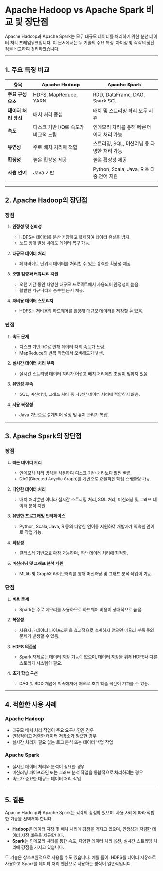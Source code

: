 # Apache Hadoop vs Apache Spark 비교 및 장단점

Apache Hadoop과 Apache Spark는 모두 대규모 데이터를 처리하기 위한 분산 데이터 처리 프레임워크입니다. 이 문서에서는 두 기술의 주요 특징, 차이점 및 각각의 장단점을 비교하여 정리하였습니다.

---

## 1. 주요 특징 비교

| 항목              | **Apache Hadoop**                            | **Apache Spark**                             |
|-------------------|---------------------------------------------|---------------------------------------------|
| **주요 구성 요소** | HDFS, MapReduce, YARN                       | RDD, DataFrame, DAG, Spark SQL              |
| **데이터 처리 방식**| 배치 처리 중심                              | 배치 및 스트리밍 처리 모두 지원              |
| **속도**          | 디스크 기반 I/O로 속도가 비교적 느림        | 인메모리 처리를 통해 빠른 데이터 처리 가능    |
| **유연성**        | 주로 배치 처리에 적합                       | 스트리밍, SQL, 머신러닝 등 다양한 처리 가능  |
| **확장성**        | 높은 확장성 제공                            | 높은 확장성 제공                            |
| **사용 언어**      | Java 기반                                    | Python, Scala, Java, R 등 다중 언어 지원      |

---

## 2. Apache Hadoop의 장단점

### 장점
1. **안정성 및 신뢰성**  
   - HDFS는 데이터를 분산 저장하고 복제하여 데이터 유실을 방지.
   - 노드 장애 발생 시에도 데이터 복구 가능.
   
2. **대규모 데이터 처리**  
   - 페타바이트 단위의 데이터를 처리할 수 있는 강력한 확장성 제공.

3. **오랜 검증과 커뮤니티 지원**  
   - 오랜 기간 동안 다양한 대규모 프로젝트에서 사용되어 안정성이 높음.
   - 활발한 커뮤니티와 풍부한 문서 제공.

4. **저비용 데이터 스토리지**  
   - HDFS는 저비용의 하드웨어를 활용해 대규모 데이터를 저장할 수 있음.

### 단점
1. **속도 문제**  
   - 디스크 기반 I/O로 인해 데이터 처리 속도가 느림.
   - MapReduce의 반복 작업에서 오버헤드가 발생.

2. **실시간 데이터 처리 부족**  
   - 실시간 스트리밍 데이터 처리가 어렵고 배치 처리에만 초점이 맞춰져 있음.

3. **유연성 부족**  
   - SQL, 머신러닝, 그래프 처리 등 다양한 데이터 처리에 적합하지 않음.

4. **사용 복잡성**  
   - Java 기반으로 설계되어 설정 및 유지 관리가 복잡.

---

## 3. Apache Spark의 장단점

### 장점
1. **빠른 데이터 처리**  
   - 인메모리 처리 방식을 사용하여 디스크 기반 처리보다 훨씬 빠름.
   - DAG(Directed Acyclic Graph)를 기반으로 효율적인 작업 스케줄링 가능.

2. **다양한 데이터 처리**  
   - 배치 처리뿐만 아니라 실시간 스트리밍 처리, SQL 처리, 머신러닝 및 그래프 데이터 분석 지원.

3. **유연한 프로그래밍 인터페이스**  
   - Python, Scala, Java, R 등의 다양한 언어를 지원하여 개발자가 익숙한 언어로 작업 가능.

4. **확장성**  
   - 클러스터 기반으로 확장 가능하며, 분산 데이터 처리에 최적화.

5. **머신러닝 및 그래프 분석 지원**  
   - MLlib 및 GraphX 라이브러리를 통해 머신러닝 및 그래프 분석 작업이 가능.

### 단점
1. **비용 문제**  
   - Spark는 주로 메모리를 사용하므로 하드웨어 비용이 상대적으로 높음.

2. **복잡성**  
   - 사용자가 데이터 파이프라인을 효과적으로 설계하지 않으면 메모리 부족 등의 문제가 발생할 수 있음.

3. **HDFS 의존성**  
   - Spark 자체로는 데이터 저장 기능이 없으며, 데이터 저장을 위해 HDFS나 다른 스토리지 시스템이 필요.

4. **초기 학습 곡선**  
   - DAG 및 RDD 개념에 익숙해져야 하므로 초기 학습 곡선이 가파를 수 있음.

---

## 4. 적합한 사용 사례

### Apache Hadoop
- 대규모 배치 처리 작업이 주요 요구사항인 경우
- 안정적이고 저렴한 데이터 저장소가 필요한 경우
- 실시간 처리가 필요 없는 로그 분석 또는 데이터 백업 작업

### Apache Spark
- 실시간 데이터 처리와 분석이 필요한 경우
- 머신러닝 파이프라인 또는 그래프 분석 작업을 통합적으로 처리하려는 경우
- 속도가 중요한 대규모 데이터 처리 작업

---

## 5. 결론

Apache Hadoop과 Apache Spark는 각각의 강점이 있으며, 사용 사례에 따라 적합한 기술을 선택해야 합니다.

- **Hadoop**은 데이터 저장 및 배치 처리에 강점을 가지고 있으며, 안정성과 저렴한 데이터 저장 비용을 제공합니다.
- **Spark**는 인메모리 처리를 통한 속도, 다양한 데이터 처리 옵션, 실시간 스트리밍 처리에 강점을 가지고 있습니다.

두 기술은 상호보완적으로 사용될 수도 있습니다. 예를 들어, HDFS를 데이터 저장소로 사용하고 Spark를 데이터 처리 엔진으로 사용하는 방식이 일반적입니다.
